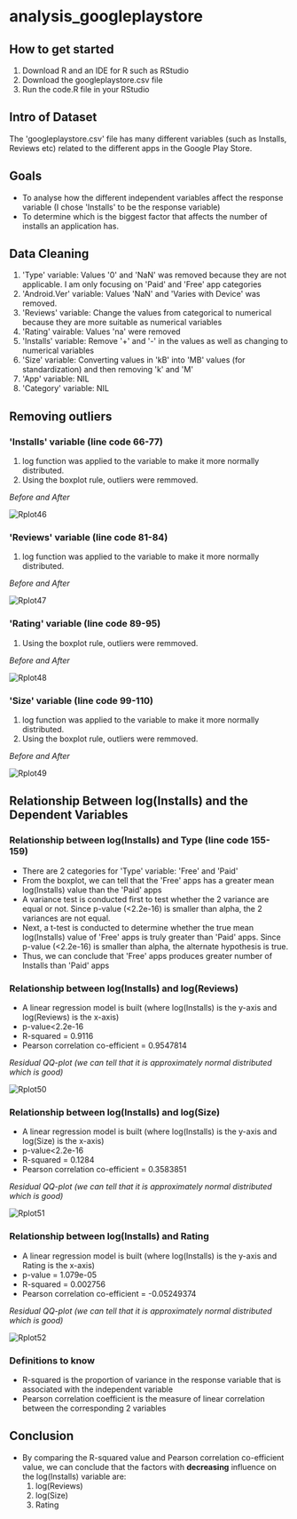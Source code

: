# analysis_googleplaystore

## How to get started 
1. Download R and an IDE for R such as RStudio 
2. Download the googleplaystore.csv file 
3. Run the code.R file in your RStudio 

## Intro of Dataset
The 'googleplaystore.csv' file has many different variables (such as Installs, Reviews etc) related to the different apps in the Google Play Store.

## Goals 
* To analyse how the different independent variables affect the response variable (I chose 'Installs' to be the response variable)
* To determine which is the biggest factor that affects the number of installs an application has. 

## Data Cleaning 
1. 'Type' variable: Values '0' and 'NaN' was removed because they are not applicable. I am only focusing on 'Paid' and 'Free' app categories
2. 'Android.Ver' variable: Values 'NaN' and 'Varies with Device' was removed. 
3. 'Reviews' variable: Change the values from categorical to numerical because they are more suitable as numerical variables
4. 'Rating' vairable: Values 'na' were removed 
5. 'Installs' variable: Remove '+' and '-' in the values as well as changing to numerical variables 
6. 'Size' variable: Converting values in 'kB' into 'MB' values (for standardization) and then removing 'k' and 'M' 
7. 'App' variable: NIL 
8. 'Category' variable: NIL 

## Removing outliers 

### 'Installs' variable (line code 66-77)
1. log function was applied to the variable to make it more normally distributed. 
2. Using the boxplot rule, outliers were remmoved. 

*Before and After*

![Rplot46](https://user-images.githubusercontent.com/81233513/114515006-79e02380-9c6e-11eb-8b59-84dfca9d366b.png)

### 'Reviews' variable (line code 81-84) 
1. log function was applied to the variable to make it more normally distributed. 

*Before and After*

![Rplot47](https://user-images.githubusercontent.com/81233513/114515683-32a66280-9c6f-11eb-81e7-e48a3ebb751e.png)

### 'Rating' variable (line code 89-95)
1. Using the boxplot rule, outliers were remmoved. 

*Before and After*

![Rplot48](https://user-images.githubusercontent.com/81233513/114515687-33d78f80-9c6f-11eb-98ed-f3fe74dc6e8c.png)

### 'Size' variable (line code 99-110) 
1. log function was applied to the variable to make it more normally distributed. 
2. Using the boxplot rule, outliers were remmoved. 

*Before and After*

![Rplot49](https://user-images.githubusercontent.com/81233513/114515690-33d78f80-9c6f-11eb-9dc4-017f9dfdd4b7.png)

## Relationship Between log(Installs) and the Dependent Variables 

### Relationship between log(Installs) and Type (line code 155-159)
* There are 2 categories for 'Type' variable: 'Free' and 'Paid'
* From the boxplot, we can tell that the 'Free' apps has a greater mean log(Installs) value than the 'Paid' apps 
* A variance test is conducted first to test whether the 2 variance are equal or not. Since p-value (<2.2e-16) is smaller than alpha, the 2 variances are not equal. 
* Next, a t-test is conducted to determine whether the true mean log(Installs) value of 'Free' apps is truly greater than 'Paid' apps. Since p-value (<2.2e-16) is smaller than alpha, the alternate hypothesis is true. 
* Thus, we can conclude that 'Free' apps produces greater number of Installs than 'Paid' apps 

### Relationship between log(Installs) and log(Reviews) 
* A linear regression model is built (where log(Installs) is the y-axis and log(Reviews) is the x-axis) 
* p-value<2.2e-16
* R-squared = 0.9116
* Pearson correlation co-efficient = 0.9547814

*Residual QQ-plot (we can tell that it is approximately normal distributed which is good)*

![Rplot50](https://user-images.githubusercontent.com/81233513/114528779-e281cd00-9c7b-11eb-89d2-e2ec44865951.png)

### Relationship between log(Installs) and log(Size) 
* A linear regression model is built (where log(Installs) is the y-axis and log(Size) is the x-axis) 
* p-value<2.2e-16
* R-squared = 0.1284
* Pearson correlation co-efficient = 0.3583851 

*Residual QQ-plot (we can tell that it is approximately normal distributed which is good)*

![Rplot51](https://user-images.githubusercontent.com/81233513/114529389-7a7fb680-9c7c-11eb-9441-51a770cccdf2.png)

### Relationship between log(Installs) and Rating 
* A linear regression model is built (where log(Installs) is the y-axis and Rating is the x-axis) 
* p-value = 1.079e-05
* R-squared = 0.002756
* Pearson correlation co-efficient = -0.05249374 

*Residual QQ-plot (we can tell that it is approximately normal distributed which is good)*

![Rplot52](https://user-images.githubusercontent.com/81233513/114530131-3d67f400-9c7d-11eb-945f-88364502420b.png)

### Definitions to know 
* R-squared is the proportion of variance in the response variable that is associated with the independent variable 
* Pearson correlation coefficient is the measure of linear correlation between the corresponding 2 variables 

## Conclusion 
* By comparing the R-squared value and Pearson correlation co-efficient value, we can conclude that the factors with **decreasing** influence on the log(Installs) variable are:
  1. log(Reviews)
  2. log(Size)
  3. Rating 
